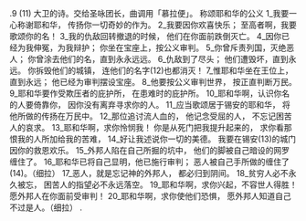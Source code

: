 .9 (11) 
大卫的诗。交给圣咏团长，曲调用「慕拉便」。 
称颂耶和华的公义 
1_我要一心称谢耶和华， 
传扬你一切奇妙的作为。 
2_我要因你欢喜快乐； 
至高者啊，我要歌颂你的名！ 
3_我的仇敌回转撤退的时候， 
他们在你面前跌倒灭亡。 
4_因你已经为我伸冤，为我辩护； 
你坐在宝座上，按公义审判。 
5_你曾斥责列国，灭绝恶人； 
你曾涂去他们的名，直到永永远远。 
6_仇敌到了尽头； 
他们遭毁坏，直到永远。 
你拆毁他们的城镇， 
连他们的名字(12)也都消灭！ 
7_惟耶和华坐在王位上，直到永远； 
他已经为审判摆设宝座。 
8_他要按公义审判世界， 
按正直判断万民。 
9_耶和华要作受欺压者的庇护所， 
在患难时的庇护所。 
10_耶和华啊，认识你名的人要倚靠你， 
因你没有离弃寻求你的人。 
11_应当歌颂居于锡安的耶和华， 
将他所做的传扬在万民中。 
12_那位追讨流人血的， 
他记念受屈的人， 
不忘记困苦人的哀求。 
13_耶和华啊，求你怜悯我！ 
你是从死门把我提升起来的， 
求你看那恨我的人所加给我的苦难， 
14_好让我述说你一切的美德。 
我要在锡安(13)的城门因你的救恩欢乐。 
15_外邦人陷在自己所掘的坑中， 
他们的脚被自己暗设的网罗缠住了。 
16_耶和华已将自己显明，他已施行审判； 
恶人被自己手所做的缠住了(14)。（细拉） 
17_恶人，就是忘记神的外邦人， 
都必归到阴间。 
18_贫穷人必不永久被忘， 
困苦人的指望必不永远落空。 
19_耶和华啊，求你兴起，不容世人得胜！ 
愿外邦人在你面前受审判！ 
20_耶和华啊，求你使他们恐惧， 
愿外邦人知道自己不过是人。（细拉） 
.